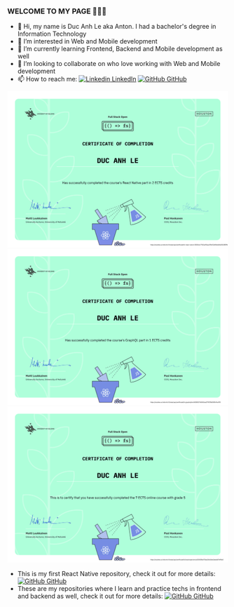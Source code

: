### WELCOME TO MY PAGE 👋👋👋
- 👋 Hi, my name is Duc Anh Le aka Anton. I had a bachelor's degree in Information Technology
- 👀 I’m interested in Web and Mobile development
- 🌱 I’m currently learning Frontend, Backend and Mobile development as well
- 💞️ I’m looking to collaborate on who love working with Web and Mobile development
- 📫 How to reach me: 
[![Linkedin](https://i.stack.imgur.com/gVE0j.png) LinkedIn](https://www.linkedin.com/in/ducanhle1794/) [![GitHub](https://i.stack.imgur.com/tskMh.png) GitHub](https://github.com/ducanh4531/)

![React native certificate](https://github.com/ducanh4531/ducanh4531/blob/main/certificate-reactnative.png "React native certificate")<br>
![GraphQL certificate](https://github.com/ducanh4531/ducanh4531/blob/main/certificate-graphql.png "GraphQL certificate")<br>
![Fullstack certificate](https://github.com/ducanh4531/ducanh4531/blob/main/certificate-fullstack.png "Fullstack certificate")<br>

- This is my first React Native repository, check it out for more details:
[![GitHub](https://i.stack.imgur.com/tskMh.png) GitHub](https://github.com/ducanh4531/part10)
- These are my repositories where I learn and practice techs in frontend and backend as well, check it out for more details:
[![GitHub](https://i.stack.imgur.com/tskMh.png) GitHub](https://github.com/ducanh4531/fullstackopen)

<!---
ducanh4531/ducanh4531 is a ✨ special ✨ repository because its `README.md` (this file) appears on your GitHub profile.
You can click the Preview link to take a look at your changes.
--->
